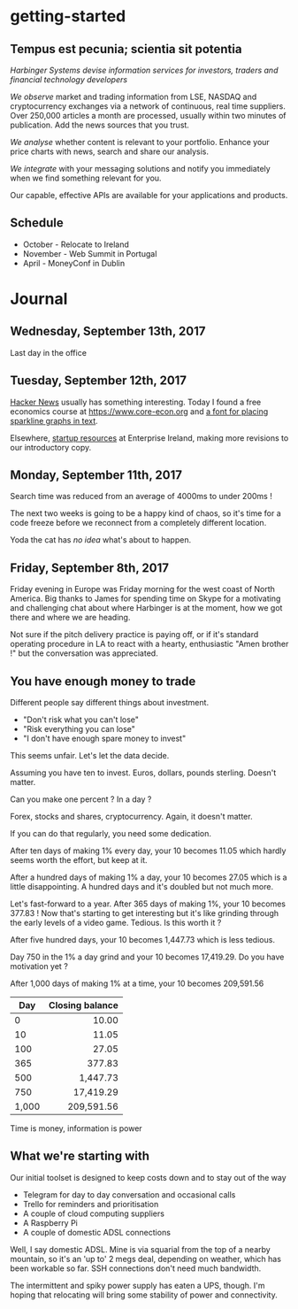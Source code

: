 # getting-started

## Tempus est pecunia; scientia sit potentia

*Harbinger Systems devise information services for investors, traders and financial technology developers*

*We observe* market and trading information from LSE, NASDAQ and cryptocurrency exchanges via a network of continuous, real time suppliers.  Over 250,000 articles a month are processed, usually within two minutes of publication.  Add the news sources that you trust.

*We analyse* whether content is relevant to your portfolio.  Enhance your price charts with news, search and share our analysis.

*We integrate* with your messaging solutions and notify you immediately when we find something relevant for you.

Our capable, effective APIs are available for your applications and products.

## Schedule

  * October - Relocate to Ireland
  * November - Web Summit in Portugal
  * April - MoneyConf in Dublin

# Journal

## Wednesday, September 13th, 2017

Last day in the office

## Tuesday, September 12th, 2017 

[Hacker News](https://news.ycombinator.com) usually has something interesting.  Today I found a free economics course at https://www.core-econ.org and [a font for placing sparkline graphs in text](http://aftertheflood.co/projects/atf-spark).

Elsewhere, [startup resources](https://www.enterprise-ireland.com/en/Start-a-Business-in-Ireland/Information-Store-for-Start-ups) at Enterprise Ireland, making more revisions to our introductory copy.

## Monday, September 11th, 2017

Search time was reduced from an average of 4000ms to under 200ms !

The next two weeks is going to be a happy kind of chaos, so it's time for a code freeze before we reconnect from a completely different location.

Yoda the cat has *no idea* what's about to happen.

## Friday, September 8th, 2017

Friday evening in Europe was Friday morning for the west coast of North America.  Big thanks to James for spending time on Skype for a motivating and challenging chat about where Harbinger is at the moment, how we got there and where we are heading.

Not sure if the pitch delivery practice is paying off, or if it's standard operating procedure in LA to react with a hearty, enthusiastic "Amen brother !" but the conversation was appreciated.

## You have enough money to trade

Different people say different things about investment.

  * "Don't risk what you can't lose"
  * "Risk everything you can lose"
  * "I don't have enough spare money to invest"

This seems unfair.  Let's let the data decide.

Assuming you have ten to invest.  Euros, dollars, pounds sterling.  Doesn't matter.

Can you make one percent ?  In a day ?

Forex, stocks and shares, cryptocurrency.  Again, it doesn't matter.

If you can do that regularly, you need some dedication.

After ten days of making 1% every day, your 10 becomes 11.05 which hardly seems worth the effort, but keep at it.

After a hundred days of making 1% a day, your 10 becomes 27.05 which is a little disappointing.  A hundred days and it's doubled but not much more.

Let's fast-forward to a year.  After 365 days of making 1%, your 10 becomes 377.83 !  Now that's starting to get interesting but it's like grinding through the early levels of a video game.  Tedious.  Is this worth it ?

After five hundred days, your 10 becomes 1,447.73 which is less tedious.

Day 750 in the 1% a day grind and your 10 becomes 17,419.29.  Do you have motivation yet ?

After 1,000 days of making 1% at a time, your 10 becomes 209,591.56

|Day | Closing balance|
|--|--:|
|0 | 10.00|
|10 | 11.05|
|100 | 27.05|
|365 | 377.83|
|500 | 1,447.73|
|750 | 17,419.29|
|1,000 | 209,591.56|

Time is money, information is power

## What we're starting with

Our initial toolset is designed to keep costs down and to stay out of the way

 * Telegram for day to day conversation and occasional calls
 * Trello for reminders and prioritisation
 * A couple of cloud computing suppliers
 * A Raspberry Pi
 * A couple of domestic ADSL connections
 
Well, I say domestic ADSL.  Mine is via squarial from the top of a nearby mountain, so it's an 'up to' 2 megs deal, depending on weather, which has been workable so far.  SSH connections don't need much bandwidth.

The intermittent and spiky power supply has eaten a UPS, though.  I'm hoping that relocating will bring some stability of power and connectivity.
